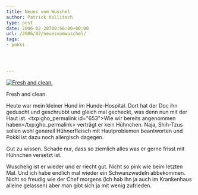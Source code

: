 ```yaml
---
title: Neues vom Wuschel
author: Patrick Kollitsch
type: post
date: 2006-02-28T00:56:00+00:00
url: /2006/02/neuesvomwuschel/
tags:
- pokki




---
```

<div class="flickr">
  <a href="http://www.flickr.com/photos/schreibblogade/105678055/" title="Fresh and clean."><img src="//static.flickr.com/47/105678055_c324fc3243.jpg" alt="Fresh and clean." /></a></p> 
  
  <p>
    Fresh and clean.
  </p>
</div>

Heute war mein kleiner Hund im Hunde-Hospital. Dort hat der Doc ihn geduscht und geschrubbt und gleich mal gecheckt, was denn nun mit der Haut ist. <txp:gho_permalink id="653">Wie wir bereits angenommen haben</txp:gho_permalink> verträgt er kein Hühnchen. Naja, Shih-Tzus sollen wohl generell Hühnerfleisch mit Hautproblemen beantworten und Pokki ist dazu noch allergisch dagegen. 

Gut zu wissen. Schade nur, dass so ziemlich alles was er gerne frisst mit Hühnchen versetzt ist.

Wuschelig ist er wieder und er riecht gut. Nicht so pink wie beim letzten Mal. Und ich habe endlich mal wieder ein Schwanzwedeln abbekommen. Nicht so freudig wie der Chef morgens (ich hab ihn ja auch im Krankenhaus alleine gelassen) aber man gibt sich ja mit wenig zufrieden.
